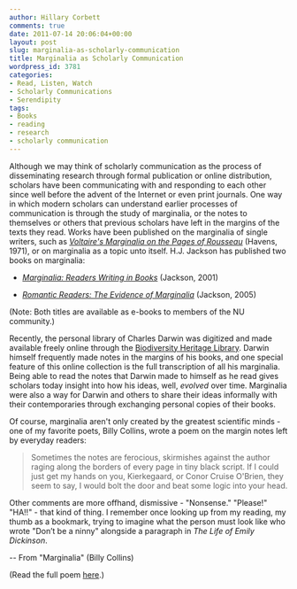 ```yaml
---
author: Hillary Corbett
comments: true
date: 2011-07-14 20:06:04+00:00
layout: post
slug: marginalia-as-scholarly-communication
title: Marginalia as Scholarly Communication
wordpress_id: 3781
categories:
- Read, Listen, Watch
- Scholarly Communications
- Serendipity
tags:
- Books
- reading
- research
- scholarly communication
---
```


Although we may think of scholarly communication as the process of disseminating research through formal publication or online distribution, scholars have been communicating with and responding to each other since well before the advent of the Internet or even print journals. One way in which modern scholars can understand earlier processes of communication is through the study of marginalia, or the notes to themselves or others that previous scholars have left in the margins of the texts they read. Works have been published on the marginalia of single writers, such as [_Voltaire's Marginalia on the Pages of Rousseau_](http://nucat.lib.neu.edu/record=b1163352~S19) (Havens, 1971), or on marginalia as a topic unto itself. H.J. Jackson has published two books on marginalia:



	
  * [_Marginalia: Readers Writing in Books_](http://nucat.lib.neu.edu/search~S19?/tMarginalia%3A+Readers+Writing+in+Books/tmarginalia+readers+writing+in+books/1%2C1%2C2%2CE/frameset&FF=tmarginalia+readers+writing+in+books&1%2C%2C2/indexsort=-) (Jackson, 2001)

	
  * [_Romantic Readers: The Evidence of Marginalia_](http://nucat.lib.neu.edu/record=b2402476~S19) (Jackson, 2005)


(Note: Both titles are available as e-books to members of the NU community.)

Recently, the personal library of Charles Darwin was digitized and made available freely online through the [Biodiversity Heritage Library](http://www.biodiversitylibrary.org/collection/darwinlibrary). Darwin himself frequently made notes in the margins of his books, and one special feature of this online collection is the full transcription of all his marginalia. Being able to read the notes that Darwin made to himself as he read gives scholars today insight into how his ideas, well, _evolved_ over time. Marginalia were also a way for Darwin and others to share their ideas informally with their contemporaries through exchanging personal copies of their books.

Of course, marginalia aren't only created by the greatest scientific minds - one of my favorite poets, Billy Collins, wrote a poem on the margin notes left by everyday readers:


> Sometimes the notes are ferocious,
skirmishes against the author
raging along the borders of every page
in tiny black script.
If I could just get my hands on you,
Kierkegaard, or Conor Cruise O'Brien,
they seem to say,
I would bolt the door and beat some logic into your head.

Other comments are more offhand, dismissive -
"Nonsense." "Please!" "HA!!" -
that kind of thing.
I remember once looking up from my reading,
my thumb as a bookmark,
trying to imagine what the person must look like
who wrote "Don’t be a ninny"
alongside a paragraph in _The Life of Emily Dickinson_.

-- From "Marginalia" (Billy Collins)

(Read the full poem [here](http://www.poetryfoundation.org/poetrymagazine/browse/167/5#20604700).)
